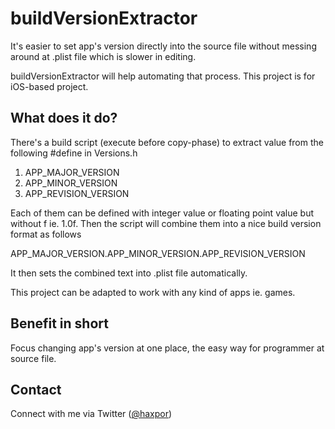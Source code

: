 buildVersionExtractor
=====================

It's easier to set app's version directly into the source file without messing around at .plist file which is slower in editing.

buildVersionExtractor will help automating that process.
This project is for iOS-based project.

What does it do?
----------------
There's a build script (execute before copy-phase) to extract value from the following #define in Versions.h

1. APP_MAJOR_VERSION
2. APP_MINOR_VERSION
3. APP_REVISION_VERSION

Each of them can be defined with integer value or floating point value but without f ie. 1.0f.
Then the script will combine them into a nice build version format as follows

APP_MAJOR_VERSION.APP_MINOR_VERSION.APP_REVISION_VERSION

It then sets the combined text into .plist file automatically.

This project can be adapted to work with any kind of apps ie. games.

Benefit in short
----------------
Focus changing app's version at one place, the easy way for programmer at source file.

Contact
-------
Connect with me via Twitter ([@haxpor](https://twitter.com/haxpor))